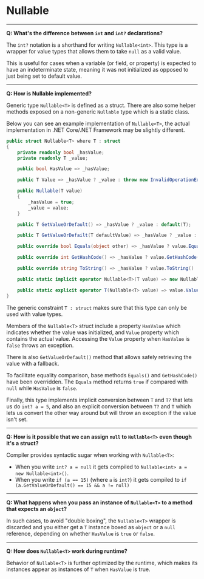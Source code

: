 # Nullable

___

**Q: What's the difference between `int` and `int?` declarations?**

The `int?` notation is a shorthand for writing `Nullable<int>`. This type is a wrapper for value types that allows them to take `null` as a valid value.

This is useful for cases when a variable (or field, or property) is expected to have an indeterminate state, meaning it was not initialized as opposed to just being set to default value.

___

**Q: How is Nullable implemented?**

Generic type `Nullable<T>` is defined as a struct. There are also some helper methods exposed on a non-generic `Nullable` type which is a static class.

Below you can see an example implementation of `Nullable<T>`, the actual implementation in .NET Core/.NET Framework may be slightly different.

```c#
public struct Nullable<T> where T : struct
{
    private readonly bool _hasValue;
    private readonly T _value;

    public bool HasValue => _hasValue;

    public T Value => _hasValue ? _value : throw new InvalidOperationException();

    public Nullable(T value)
    {
        _hasValue = true;
        _value = value;
    }

    public T GetValueOrDefault() => _hasValue ? _value : default(T);

    public T GetValueOrDefailt(T defaultValue) => _hasValue ? _value : defaultValue;

    public override bool Equals(object other) => _hasValue ? value.Equals(other) : other == null;

    public override int GetHashCode() => _hasValue ? value.GetHashCode() : 0;

    public override string ToString() => _hasValue ? value.ToString() : "";

    public static implicit operator Nullable<T>(T value) => new Nullable<T>(value);

    public static explicit operator T(Nullable<T> value) => value.Value;
}
```

The generic constraint `T : struct` makes sure that this type can only be used with value types.

Members of the `Nullable<T>` struct include a property `HasValue` which indicates whether the value was initialized, and `Value` property which contains the actual value. Accessing the `Value` property when `HasValue` is `false` throws an exception.

There is also `GetValueOrDefault()` method that allows safely retrieving the value with a fallback.

To facilitate equality comparison, base methods `Equals()` and `GetHashCode()` have been overridden. The `Equals` method returns `true` if compared with `null` while `HasValue` is `false`.

Finally, this type implements implicit conversion between `T` and `T?` that lets us do `int? a = 5`, and also an explicit conversion between `T?` and `T` which lets us convert the other way around but will throw an exception if the value isn't set.

___

**Q: How is it possible that we can assign `null` to `Nullable<T>` even though it's a struct?**

Compiler provides syntactic sugar when working with `Nullable<T>`:

- When you write `int? a = null` it gets compiled to `Nullable<int> a = new Nullable<int>()`.
- When you write `if (a == 15)` (where `a` is `int?`) it gets compiled to `if (a.GetValueOrDefault() == 15 && a != null)`

___

**Q: What happens when you pass an instance of `Nullable<T>` to a method that expects an `object`?**

In such cases, to avoid "double boxing", the `Nullable<T>` wrapper is discarded and you either get a `T` instance boxed as `object` or a `null` reference, depending on whether `HasValue` is `true` or `false`.

___

**Q: How does `Nullable<T>` work during runtime?**

Behavior of `Nullable<T>` is further optimized by the runtime, which makes its instances appear as instances of `T` when `HasValue` is true.

